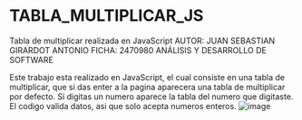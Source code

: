 # TABLA_MULTIPLICAR_JS
Tabla de multiplicar realizada en JavaScript
AUTOR: JUAN SEBASTIAN GIRARDOT ANTONIO
FICHA: 2470980 ANÁLISIS Y DESARROLLO DE SOFTWARE


Este trabajo esta realizado en JavaScript, el cual consiste en una tabla de multiplicar, que si das enter a la pagina aparecera una tabla de multiplicar por defecto.
Si digitas un numero aparece la tabla del numero que digitaste.
El codigo valida datos, asi que solo acepta numeros enteros.
![image](https://user-images.githubusercontent.com/101753244/176043145-e86ca3c2-db18-4b47-82dc-9f873785d30f.png)
